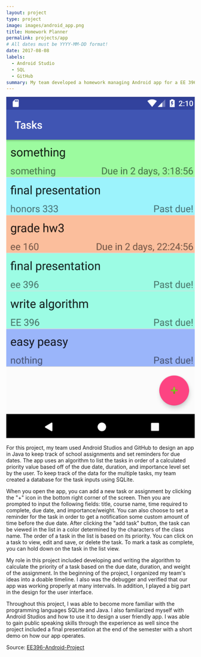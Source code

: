 ```yaml
---
layout: project
type: project
image: images/android_app.png
title: Homework Planner
permalink: projects/app
# All dates must be YYYY-MM-DD format!
date: 2017-08-08
labels:
  - Android Studio
  - SQL
  - GitHub
summary: My team developed a homework managing Android app for a EE 396 project.
---
```

<img class="ui medium right floated rounded image" src="../images/app_full.png">

For this project, my team used Android Studios and GitHub to design an app in Java to keep track of school assignments and set reminders for due dates.  The app uses an algorithm to list the tasks in order of a calculated priority value based off of the due date, duration, and importance level set by the user.  To keep track of the data for the multiple tasks, my team created a database for the task inputs using SQLite.  

When you open the app, you can add a new task or assignment by clicking the "+" icon in the bottom right corner of the screen.  Then you are prompted to input the following fields: title, course name, time required to complete, due date, and importance/weight.  You can also choose to set a reminder for the task in order to get a notification some custom amount of time before the due date.  After clicking the "add task" button, the task can be viewed in the list in a color determined by the characters of the class name.  The order of a task in the list is based on its priority.  You can click on a task to view, edit and save, or delete the task.  To mark a task as complete, you can hold down on the task in the list view.  

My role in this project included developing and writing the algorithm to calculate the priority of a task based on the due date, duration, and weight of the assignment.  In the beginning of the project, I organized my team's ideas into a doable timeline.  I also was the debugger and verified that our app was working properly at many intervals.  In addition, I played a big part in the design for the user interface.  

Throughout this project, I was able to become more familiar with the programming languages SQLite and Java.  I also familiarized myself with Android Studios and how to use it to design a user friendly app.  I was able to gain public speaking skills through the experience as well since the project included a final presentation at the end of the semester with a short demo on how our app operates. 

Source: <a href="https://github.com/EE396-Android-Project/Android-Project"><i class="large github icon "></i>EE396-Android-Project</a>

